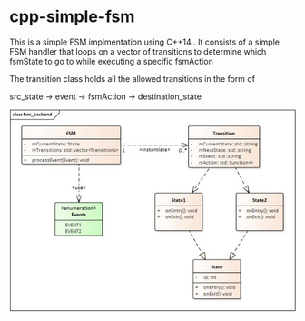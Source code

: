 # cpp-simple-fsm


This is a simple FSM implmentation using C++14 .
It consists of a simple FSM handler that loops on a vector of transitions to determine which fsmState to go to while executing a specific fsmAction

The transition class holds all the allowed transitions in the form of 

src_state -> event -> fsmAction -> destination_state

![alt text](https://github.com/mrafik92/cpp-simple-fsm/blob/master/doc/fsm_backend.jpg?raw=true)
